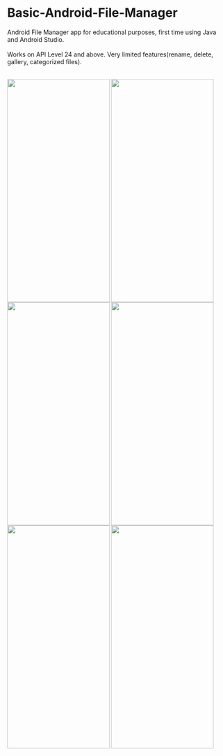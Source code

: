 # Basic-Android-File-Manager

Android File Manager app for educational purposes, first time using Java and Android Studio. <br /> <br />
Works on API Level 24 and above. Very limited features(rename, delete, gallery, categorized files). <br /> <br />

<a href="url"><img src="https://github.com/alpereneynalli/File-Manager/blob/master/Screenshots/permissionpage.jpeg" align="left" height="512" width="236,25" /> <img src="https://github.com/alpereneynalli/File-Manager/blob/master/Screenshots/categorymenu.jpeg" align="left" height="512" width="236,25" /></a> <br /> <br /><br /> <br /><br /><br /> <br /><br /><br /> <br /><br /><br /> <br /><br /><br /> <br /><br /><br /> <br /><br /><br /> <br />

<a href="url"><img src="https://github.com/alpereneynalli/File-Manager/blob/master/Screenshots/files.jpeg" align="left" height="512" width="236,25" /> <img src="https://github.com/alpereneynalli/File-Manager/blob/master/Screenshots/holddialog.jpeg" align="left" height="512" width="236,25" /></a><br /> <br /><br /> <br /><br /><br /> <br /><br /><br /> <br /><br /><br /> <br /><br /><br /> <br /><br /><br /> <br /><br /><br /> <br />

<a href="url"><img src="https://github.com/alpereneynalli/File-Manager/blob/master/Screenshots/gallery.jpeg" align="left" height="512" width="236,25" /> <img src="https://github.com/alpereneynalli/File-Manager/blob/master/Screenshots/documents.jpeg" align="left" height="512" width="236,25" /></a>


